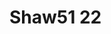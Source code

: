 <a name="material" />

# Shaw51 22
<script type="application/ld+json">
  {
    "@context": "https://schema.org/",
    "@type": "ChemicalSubstance",
    "http://purl.org/dc/terms/conformsTo":
      {
        "@type": "CreativeWork",
        "@id": "https://bioschemas.org/profiles/ChemicalSubstance/0.4-RELEASE/"
      },
    "@id": "https://egonw.github.io/nanowiki/nanowiki52.html#material",
    "name": "Shaw51 22",
    "sameAs": "http://127.0.0.1/mediawiki/index.php/Special:URIResolver/Shaw51_22"
  }
</script>

